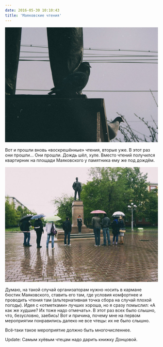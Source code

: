 ```yaml
---
date: 2016-05-30 10:10:43
title: 'Маяковские чтения'
---
```


![1](C2qeZqfnoco.jpg)

Вот и прошли вновь «воскрешённые» чтения, вторые уже. В этот раз они прошли… Они прошли. Дождь шёл,
хуле. Вместо чтений получился квартирник на площади Маяковского у памятника ему же под дождём.

![2](Xjw762gOpyQ.jpg)

Думаю, на такой случай организаторам нужно носить в кармане бюстик Маяковского, ставить его там, где
условия комфортнее и проводить чтения там (альтернативная точка сбора на случай плохой погоды). Идея
с «отметками» лучших хороша, но я сразу помыслил: «А как же худшие? Их тоже надо отмечать». В этот
раз всех было слышно, что, безусловно, заебись! Вот и причина, почему мне на первом мероприятии
понравились далеко не все чтецы: их не было слышно.

Всё‐таки такое мероприятие должно быть многочисленнее.

Update: Самым хуёвым чтецам надо дарить книжку Донцовой.
